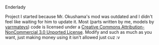 Enderlady

Project I started because Mr. Okushama's mod was outdated and I didn't feel like waiting for him to update it.
Most (parts written by me, models by <a href="http://www.minecraftforum.net/user/698000-yarrmateys/">yarrmateys</a>) code is licensed under a <a rel="license" href="http://creativecommons.org/licenses/by-nc/3.0/deed.en_US">Creative Commons Attribution-NonCommercial 3.0 Unported License</a>. Modify and such as much as you want, just making money using it isn't allowed just cuz :v

